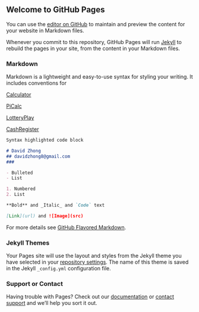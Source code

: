 ## Welcome to GitHub Pages

You can use the [editor on GitHub](https://github.com/HungryFluff/Programming_Portfolio/edit/master/index.md) to maintain and preview the content for your website in Markdown files.

Whenever you commit to this repository, GitHub Pages will run [Jekyll](https://jekyllrb.com/) to rebuild the pages in your site, from the content in your Markdown files.

### Markdown

Markdown is a lightweight and easy-to-use syntax for styling your writing. It includes conventions for

[Calculator](https://github.com/HungryFluff/Calculator)

[PiCalc](https://github.com/HungryFluff/PiCalc)

[LotteryPlay](https://github.com/HungryFluff/LotteryPlay)

[CashRegister](https://github.com/HungryFluff/LotteryPlay)
```markdown
Syntax highlighted code block

# David Zhong
## davidzhong8@gmail.com
### 

- Bulleted
- List

1. Numbered
2. List

**Bold** and _Italic_ and `Code` text

[Link](url) and ![Image](src)
```

For more details see [GitHub Flavored Markdown](https://guides.github.com/features/mastering-markdown/).

### Jekyll Themes

Your Pages site will use the layout and styles from the Jekyll theme you have selected in your [repository settings](https://github.com/HungryFluff/Programming_Portfolio/settings). The name of this theme is saved in the Jekyll `_config.yml` configuration file.

### Support or Contact

Having trouble with Pages? Check out our [documentation](https://help.github.com/categories/github-pages-basics/) or [contact support](https://github.com/contact) and we’ll help you sort it out.
